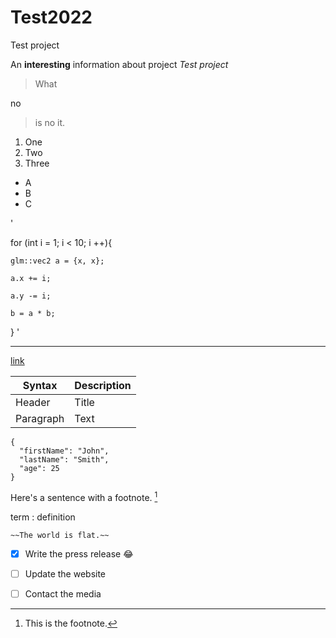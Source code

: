 # Test2022
Test project

An **interesting** information about project *Test project*

> What

 no

> is
 no
> it.

1. One
2. Two
3. Three

- A
- B
- C


'

for (int i = 1; i < 10; i ++){

    glm::vec2 a = {x, x};
    
    a.x += i;
    
    a.y -= i;
    
    b = a * b;
    
}
'

---

[link](https://www.markdownguide.org/cheat-sheet/)


| Syntax | Description |
| ----------- | ----------- |
| Header | Title |
| Paragraph | Text |

```
{
  "firstName": "John",
  "lastName": "Smith",
  "age": 25
}
```

Here's a sentence with a footnote. [^1]

[^1]: This is the footnote.

term
: definition


	~~The world is flat.~~
  
- [x] Write the press release :joy:
- [ ] Update the website
- [ ] Contact the media 



  


